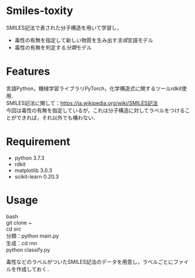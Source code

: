 # Smiles-toxity
SMILES記法で表された分子構造を用いて学習し，  
 - 毒性の有無を指定して新しい物質を生み出す*生成*言語モデル  
 - 毒性の有無を判定する*分類*モデル
 
# Features
言語Python，機械学習ライブラリPyTorch，化学構造式に関するツールrdkit使用．  
SMILES記法に関して：https://ja.wikipedia.org/wiki/SMILES記法  
今回は毒性の有無を指定しているが，これは分子構造に対してラベルをつけることができれば，それ以外でも構わない．  

# Requirement

* python 3.7.3
* rdkit
* matplotlib 3.0.3
* scikit-learn 0.20.3

 
# Usage
 
bash  
git clone ~  
cd src  
分類：python main.py      
生成：cd rnn    
     python classify.py  

毒性などのラベルがついたSMILES記法のデータを用意し，ラベルごとにファイルを作成しておく．

 
